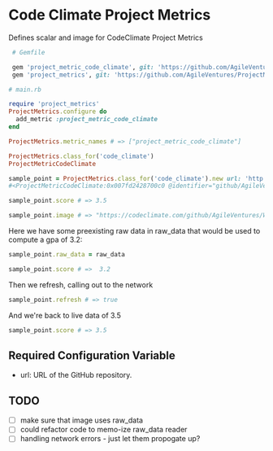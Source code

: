 Code Climate Project Metrics
============================

Defines scalar and image for CodeClimate Project Metrics


```rb
 # Gemfile

 gem 'project_metric_code_climate', git: 'https://github.com/AgileVentures/project_metric_code_climate'
 gem 'project_metrics', git: 'https://github.com/AgileVentures/ProjectMetrics/'
```

```rb
# main.rb

require 'project_metrics'
ProjectMetrics.configure do 
  add_metric :project_metric_code_climate
end

ProjectMetrics.metric_names # => ["project_metric_code_climate"]

ProjectMetrics.class_for('code_climate')
ProjectMetricCodeClimate

sample_point = ProjectMetrics.class_for('code_climate').new url: 'http://github.com/AgileVentures/WebsiteOne'
#<ProjectMetricCodeClimate:0x007fd2428700c0 @identifier="github/AgileVentures/WebsiteOne", @raw_data=nil>

sample_point.score # => 3.5

sample_point.image # => "https://codeclimate.com/github/AgileVentures/WebsiteOne/badges/gpa.svg"
```

Here we have some preexisting raw data in raw_data that would be used to compute a gpa of 3.2:

```rb
sample_point.raw_data = raw_data

sample_point.score # =>  3.2
```

Then we refresh, calling out to the network

```rb
sample_point.refresh # => true
```

And we're back to live data of 3.5

```rb
sample_point.score # => 3.5
```

Required Configuration Variable
-------------------------------

- url: URL of the GitHub repository.

TODO
----

* [ ] make sure that image uses raw_data 
* [ ] could refactor code to memo-ize raw_data reader
* [ ] handling network errors - just let them propogate up?
